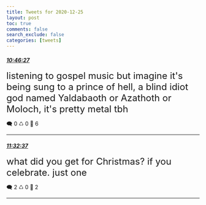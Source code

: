 ```yaml
---
title: Tweets for 2020-12-25
layout: post
toc: true
comments: false
search_exclude: false
categories: [tweets]
---
```



#### <a href = "https://twitter.com/deepfates/status/1342527139275362306">*10:46:27*</a>

<font size="5">listening to gospel music but imagine it's being sung to a prince of hell, a blind idiot god named Yaldabaoth or Azathoth or Moloch,   it's pretty metal tbh</font>



🗨️ 0 ♺ 0 🤍  6   

---
    
#### <a href = "https://twitter.com/deepfates/status/1342538757870776320">*11:32:37*</a>

<font size="5">what did you get for Christmas? if you celebrate. just one</font>



🗨️ 2 ♺ 0 🤍  2   

---
    
            

